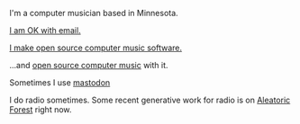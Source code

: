 I\'m a computer musician based in Minnesota.

[I am OK with email.](mailto:erik@hecanjog.com)

[I make open source computer music software.](http://pippi.world)

...and [open source computer music](/projects.html) with it.

Sometimes I use [mastodon](https://merveilles.town/@hecanjog)

I do radio sometimes. Some recent generative work for radio is on [Aleatoric Forest](https://phonography.radio.af) right now.
